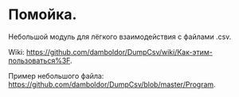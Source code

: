# Помойка.
Небольшой модуль для лёгкого взаимодействия с файлами .csv.

Wiki: https://github.com/damboldor/DumpCsv/wiki/Как-этим-пользоваться%3F.

Пример небольшого файла: https://github.com/damboldor/DumpCsv/blob/master/Program.

